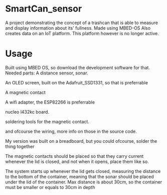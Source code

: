# SmartCan_sensor
 A project demonstrating the concept of a trashcan that is able to measure and display information about its' fullness. Made using MBED-OS
 Also creates data on an IoT platform. This platform however is no longer active.
 
# Usage 
Built using MBED OS, so download the development software for that.
Needed parts:
A distance sensor, sonar.

An OLED screen, built on the Adafruit_SSD1331, so that is preferrable

A magnetic contact

A wifi adapter, the ESP82266 is preferrable

nucleo l432kc board.

soldering tools for the magnetic contact.

and ofcourse the wiring, more info on those in the source code.

My version was built on a breadboard, but you could ofcourse, solder the thing together

The magnetic contacts should be placed so that they carry current whenever the lid is closed, and not when it opens, place them like so.

The system starts up whenever the lid gets closed, measuring the distance to the bottom of the container, meaning that the sonar should be placed under the lid of the container. Max distance is about 30cm, so the container must be smaller or equals to 30cm in depth
